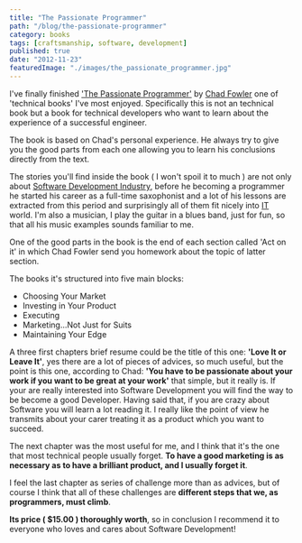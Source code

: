 ```yaml
---
title: "The Passionate Programmer"
path: "/blog/the-passionate-programmer"
category: books
tags: [craftsmanship, software, development]
published: true
date: "2012-11-23"
featuredImage: "./images/the_passionate_programmer.jpg"
---
```


<p>
	I've finally finished <a href='http://pragprog.com/book/cfcar2/the-passionate-programmer' target='_blank'>'The Passionate Programmer'</a> by <a href='http://www.chadfowler.com/' target='_blank'>Chad Fowler</a> one of 'technical books' I've most enjoyed. Specifically this is not an technical book but a book for technical developers who want to learn about the experience of a successful engineer.
</p>
<p>
	The book is based on Chad's personal experience. He always try to give you the good parts from each one allowing you to learn his conclusions directly from the text.
</p>
<p>
	The stories you'll find inside the book ( I won't spoil it to much ) are not only about <a href='http://en.wikipedia.org/wiki/Software_industry' target='_blank'>Software Development Industry</a>, before he becoming a programmer he started his career as a full-time saxophonist and a lot of his lessons are extracted from this period and surprisingly all of them fit nicely into <a href='http://en.wikipedia.org/wiki/Information_technology' target='_blank'>IT</a> world. I'm also a musician, I play the guitar in a blues band, just for fun, so that all his music examples sounds familiar to me.
</p>
<p>
	One of the good parts in the book is the end of each section called 'Act on it' in which Chad Fowler send you homework about the topic of latter section.
</p>
<p>
	The books it's structured into five main blocks:
</p>
<ul>
	<li>Choosing Your Market</li>
	<li>Investing in Your Product</li>
	<li>Executing</li>
	<li>Marketing...Not Just for Suits</li>
	<li>Maintaining Your Edge</li>
</ul>
<p>
	A three first chapters brief resume could be the title of this one: <strong>'Love It or Leave It'</strong>, yes there are a lot of pieces of advices, so much useful, but the point is this one, according to Chad: <strong>'You have to be passionate about your work if you want to be great at your work'</strong> that simple, but it really is. If your are really interested into Software Development you will find the way to be become a good Developer. Having said that, if you are crazy about Software you will learn a lot reading it. I really like the point of view he transmits about your carer treating it as a product which you want to succeed.
</p>
<p>
	The next chapter was the most useful for me, and I think that it's the one that most technical people usually forget. <strong>To have a good marketing is as necessary as to have a brilliant product, and I usually forget it</strong>.
</p>
<p>
	I feel the last chapter as series of challenge more than as  advices, but of course I think that all of these challenges are <strong>different steps that we, as programmers, must climb</strong>.
</p>
<p>
	<strong>Its price ( $15.00 ) thoroughly worth</strong>, so in conclusion I recommend it to everyone who loves and cares about Software Development!
</p>
